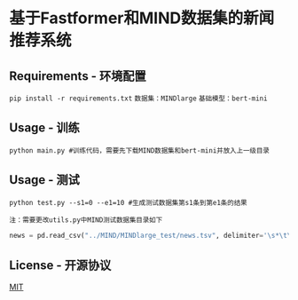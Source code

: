 # 基于Fastformer和MIND数据集的新闻推荐系统
## Requirements - 环境配置

`pip install -r requirements.txt`
`数据集：MINDlarge`
`基础模型：bert-mini`

## Usage - 训练
```
python main.py #训练代码，需要先下载MIND数据集和bert-mini并放入上一级目录
```
## Usage - 测试
```
python test.py --s1=0 --e1=10 #生成测试数据集第s1条到第e1条的结果
```
```
注：需要更改utils.py中MIND测试数据集目录如下
```
```python
news = pd.read_csv("../MIND/MINDlarge_test/news.tsv", delimiter='\s*\t\s*',header=None,index_col=0)
```

## License - 开源协议
[MIT](https://choosealicense.com/licenses/mit/)
